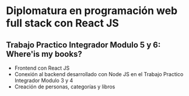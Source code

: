 # **Diplomatura en programación web full stack con React JS**

## Trabajo Practico Integrador Modulo 5 y 6: Where'is my books?

- Frontend con React JS
- Conexión al backend desarrollado con Node JS en el Trabajo Practico Integrador Modulo 3 y 4
- Creación de personas, categorías y libros
